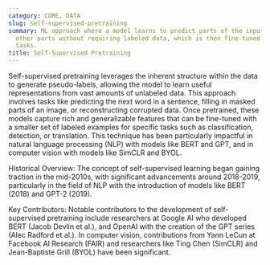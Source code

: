 ```yaml
---
category: CORE, DATA
slug: self-supervised-pretraining
summary: ML approach where a model learns to predict parts of the input data from
  other parts without requiring labeled data, which is then fine-tuned on downstream
  tasks.
title: Self-Supervised Pretraining
---
```


Self-supervised pretraining leverages the inherent structure within the data to generate pseudo-labels, allowing the model to learn useful representations from vast amounts of unlabeled data. This approach involves tasks like predicting the next word in a sentence, filling in masked parts of an image, or reconstructing corrupted data. Once pretrained, these models capture rich and generalizable features that can be fine-tuned with a smaller set of labeled examples for specific tasks such as classification, detection, or translation. This technique has been particularly impactful in natural language processing (NLP) with models like BERT and GPT, and in computer vision with models like SimCLR and BYOL.

Historical Overview:
The concept of self-supervised learning began gaining traction in the mid-2010s, with significant advancements around 2018-2019, particularly in the field of NLP with the introduction of models like BERT (2018) and GPT-2 (2019).

Key Contributors:
Notable contributors to the development of self-supervised pretraining include researchers at Google AI who developed BERT (Jacob Devlin et al.), and OpenAI with the creation of the GPT series (Alec Radford et al.). In computer vision, contributions from Yann LeCun at Facebook AI Research (FAIR) and researchers like Ting Chen (SimCLR) and Jean-Baptiste Grill (BYOL) have been significant.